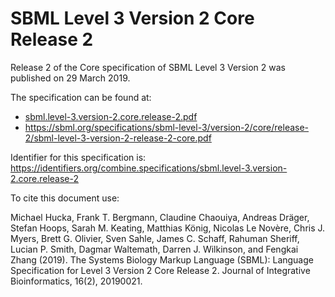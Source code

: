 # SBML Level 3 Version 2 Core Release 2
Release 2 of the Core specification of SBML Level 3 Version 2 was published on 29 March 2019. 

The specification can be found at:

* [sbml.level-3.version-2.core.release-2.pdf](./files/sbml.level-3.version-2.core.release-2.pdf)
* https://sbml.org/specifications/sbml-level-3/version-2/core/release-2/sbml-level-3-version-2-release-2-core.pdf

Identifier for this specification is: https://identifiers.org/combine.specifications/sbml.level-3.version-2.core.release-2

To cite this document use:

Michael Hucka, Frank T. Bergmann, Claudine Chaouiya, Andreas Dräger, Stefan Hoops, Sarah M. Keating, Matthias König, Nicolas Le Novère, Chris J. Myers, Brett G. Olivier, Sven Sahle, James C. Schaff, Rahuman Sheriff, Lucian P. Smith, Dagmar Waltemath, Darren J. Wilkinson, and Fengkai Zhang (2019). The Systems Biology Markup Language (SBML): Language Specification for Level 3 Version 2 Core Release 2. Journal of Integrative Bioinformatics, 16(2), 20190021.